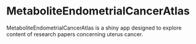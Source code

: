 # MetaboliteEndometrialCancerAtlas
MetaboliteEndometrialCancerAtlas is a shiny app designed to explore content of research papers concerning uterus cancer.
